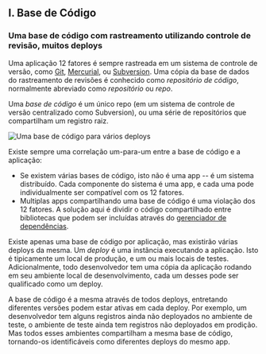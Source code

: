 ## I. Base de Código
### Uma base de código com rastreamento utilizando controle de revisão, muitos deploys

Uma aplicação 12 fatores é sempre rastreada em um sistema de controle de versão, como [Git](http://git-scm.com/), [Mercurial](http://mercurial.selenic.com/), ou [Subversion](http://subversion.apache.org/). Uma cópia da base de dados do rastreamento de revisões é conhecido como *repositório de código*, normalmente abreviado como *repositório* ou *repo*.

Uma *base de código* é um único repo (em um sistema de controle de versão centralizado como Subversion), ou uma série de repositórios que compartilham um registro raiz.

![Uma base de código para vários deploys](/images/codebase-deploys.png)

Existe sempre uma correlação um-para-um entre a base de código e a aplicação:

* Se existem várias bases de código, isto não é uma app -- é um sistema distribuído. Cada componente do sistema é uma app, e cada uma pode  individualmente ser compatível com os 12 fatores.
* Multiplas apps compartilhando uma base de código é uma violação dos 12 fatores. A solução aqui é dividir o código compartilhado entre bibliotecas que podem ser incluídas através do [gerenciador de dependências](/dependencies).

Existe apenas uma base de código por aplicação, mas existirão várias deploys da mesma. Um *deploy* é uma instância executando a aplicação. Isto é tipicamente um local de produção, e um ou mais locais de testes. Adicionalmente, todo desenvolvedor tem uma cópia da aplicação rodando em seu ambiente local de desenvolvimento, cada um desses pode ser qualificado como um deploy.

A base de código é a mesma através de todos deploys, entretando diferentes versões podem estar ativas em cada deploy. Por exemplo, um desenvolvedor tem alguns registros ainda não deployados no ambiente de teste, o ambiente de teste ainda tem registros não deployados em prodição. Mas todos esses ambientes compartilham a mesma base de código, tornando-os identificáveis ​​como diferentes deploys do mesmo app.

